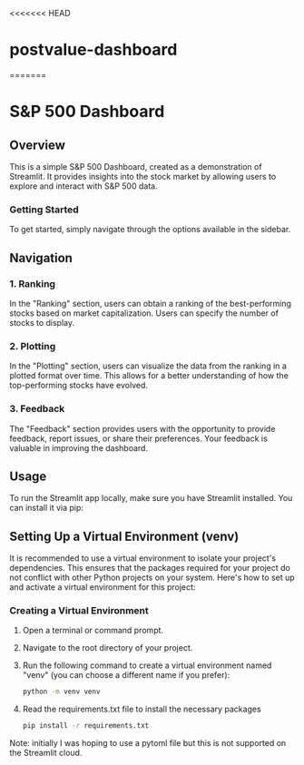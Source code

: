 <<<<<<< HEAD
# postvalue-dashboard
=======
# S&P 500 Dashboard


## Overview

This is a simple S&P 500 Dashboard, created as a demonstration of Streamlit. It provides insights into the stock market by allowing users to explore and interact with S&P 500 data.

### Getting Started

To get started, simply navigate through the options available in the sidebar.

## Navigation

### 1. Ranking

In the "Ranking" section, users can obtain a ranking of the best-performing stocks based on market capitalization. Users can specify the number of stocks to display.

### 2. Plotting

In the "Plotting" section, users can visualize the data from the ranking in a plotted format over time. This allows for a better understanding of how the top-performing stocks have evolved.

### 3. Feedback

The "Feedback" section provides users with the opportunity to provide feedback, report issues, or share their preferences. Your feedback is valuable in improving the dashboard.

## Usage

To run the Streamlit app locally, make sure you have Streamlit installed. You can install it via pip:

## Setting Up a Virtual Environment (venv)

It is recommended to use a virtual environment to isolate your project's dependencies. This ensures that the packages required for your project do not conflict with other Python projects on your system. Here's how to set up and activate a virtual environment for this project:



### Creating a Virtual Environment

1. Open a terminal or command prompt.

2. Navigate to the root directory of your project.

3. Run the following command to create a virtual environment named "venv" (you can choose a different name if you prefer):

   ```bash
   python -m venv venv

4. Read the requirements.txt file to install the necessary packages 
    ```bash
    pip install -r requirements.txt


Note: initially I was hoping to use a pytoml file but this is not supported on the Streamlit cloud. 
